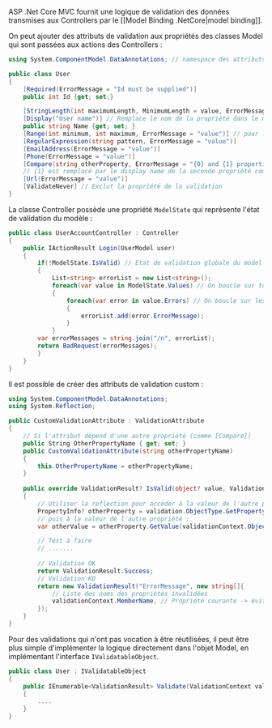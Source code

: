 
ASP .Net Core MVC fournit une logique de validation des données transmises aux Controllers par le [[Model Binding .NetCore|model binding]].

On peut ajouter des attributs de validation aux propriétés des classes Model qui sont passées aux actions des Controllers : 

```csharp
using System.ComponentModel.DataAnnotations; // namespace des attributs

public class User
{
	[Required(ErrorMessage = "Id must be supplied")]
	public int Id {get; set;}

	[StringLength(int maximumLength, MinimumLength = value, ErrorMessage = "{0} is not from the good length")] // le message est formatté, par défaut {0} correspond au nom de la propriété
	[Display("User name")] // Remplace le nom de la propriété dans le message d'erreur retourné
	public string Name {get; set; }
	[Range(int minimum, int maximum, ErrorMessage = "value")] // pour les valeurs numériques
	[RegularExpression(string pattern, ErrorMessage = "value")]
	[EmailAddress(ErrorMessage = "value")]
	[Phone(ErrorMessage = "value")]
	[Compare(string otherProperty, ErrorMessage = "{0} and {1} properties must match")] // Vérifie si 2 propriétés sont égales ou non (par ex: Password et ConfirmPassword)
	// {1} est remplacé par le display name de la seconde propriété comparée
	[Url(ErrorMessage = "value")]
	[ValidateNever] // Exclut la propriété de la validation
}
```

La classe Controller possède une propriété ``ModelState`` qui représente l'état de validation du modèle : 
```csharp
public class UserAccountController : Controller
{
	public IActionResult Login(UserModel user)
	{
		if(!ModelState.IsValid) // Etat de validation globale du model
		{
			List<string> errorList = new List<string>();
			foreach(var value in ModelState.Values) // On boucle sur toutes les propriétés du model
			{
				foreach(var error in value.Errors) // On boucle sur les erreurs de validation de la propriété
				{
					errorList.add(error.ErrorMessage);
				}
			}
		var errorMessages = string.join("/n", errorList);
		return BadRequest(errorMessages);
		}
	}
}
```

Il est possible de créer des attributs de validation custom : 
```csharp
using System.ComponentModel.DataAnnotations;
using System.Reflection;

public CustomValidationAttribute : ValidationAttribute
{
	// Si l'attribut dépend d'une autre propriété (comme [Compare])
	public String OtherPropertyName { get; set; }
	public CustomValidationAttribute(string otherPropertyName)
	{
		this.OtherPropertyName = otherPropertyName;
	}
	
	public override ValidationResult? IsValid(object? value, ValidationContext validationContext)
	{
		// Utiliser la reflection pour accéder à la valeur de l'autre propriété. On peut en effet accéder au type de l'objet Model :
		PropertyInfo? otherProperty = validation.ObjectType.GetProperty(OtherPropertyName);
		// puis à la valeur de l'autre propriété : 
		var otherValue = otherProperty.GetValue(validationContext.ObjectInstance);

		// Test à faire
		// .......
		
		// Validation OK
		return ValidationResult.Success;
		// Validation KO
		return new ValidationResult("ErrorMessage", new string[]{
			// Liste des noms des propriétés invalidées
			validationContext.MemberName, // Propriété courante -> évite les magic strings			
		});
	}
}
```

Pour des validations qui n'ont pas vocation à être réutilisées, il peut être plus simple d'implémenter la logique directement dans l'objet Model, en implémentant l'interface ``IValidatableObject``.

```csharp
public class User : IValidatableObject
{
	public IEnumerable<ValidationResult> Validate(ValidationContext validationContext)
	{
		....
	}
}
```